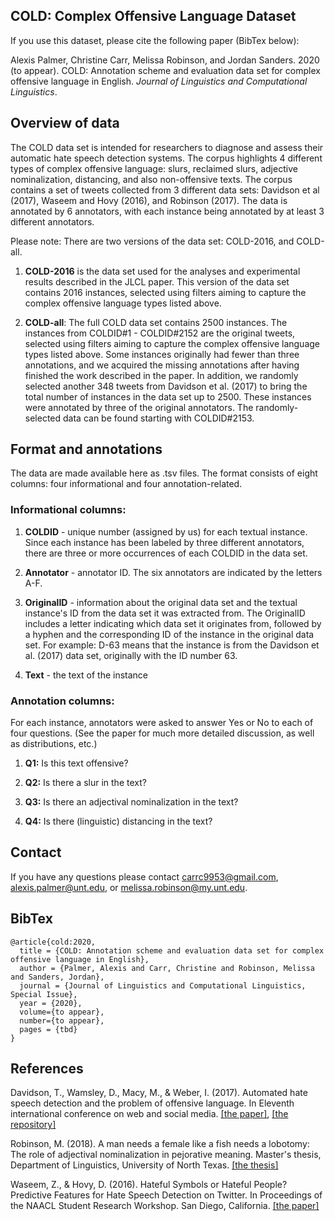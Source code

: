 ## COLD: Complex Offensive Language Dataset

If you use this dataset, please cite the following paper (BibTex below):

Alexis Palmer, Christine Carr, Melissa Robinson, and Jordan Sanders. 2020 (to appear). COLD: Annotation scheme and evaluation data set for complex offensive language in English. *Journal of Linguistics and Computational Linguistics*. 

## Overview of data

The COLD data set is intended for researchers to diagnose and assess their automatic hate speech detection systems. The corpus highlights 4 different types of complex offensive language: slurs, reclaimed slurs, adjective nominalization, distancing, and also non-offensive texts. The corpus contains a set of tweets collected from 3 different data sets: Davidson et al (2017), Waseem and Hovy (2016), and Robinson (2017). The data is annotated by 6 annotators, with each instance being annotated by at least 3 different annotators.  

Please note: There are two versions of the data set: COLD-2016, and COLD-all. 

1. **COLD-2016** is the data set used for the analyses and experimental results described in the JLCL paper. This version of the data set contains 2016 instances, selected using filters aiming to capture the complex offensive language types listed above.

2. **COLD-all**: The full COLD data set contains 2500 instances. The instances from COLDID#1 - COLDID#2152 are the original tweets, selected using filters aiming to capture the complex offensive language types listed above. Some instances originally had fewer than three annotations, and we acquired the missing annotations after having finished the work described in the paper. In addition, we randomly selected another 348 tweets from Davidson et al. (2017) to bring the total number of instances in the data set up to 2500. These instances were annotated by three of the original annotators. The randomly-selected data can be found starting with COLDID#2153.

## Format and annotations

The data are made available here as .tsv files. The format consists of eight columns: four informational and four annotation-related.

### Informational columns:

1. **COLDID** - unique number (assigned by us) for each textual instance. Since each instance has been labeled by three different annotators, there are three or more occurrences of each COLDID in the data set.

2. **Annotator** - annotator ID. The six annotators are indicated by the letters A-F.

3. **OriginalID** - information about the original data set and the textual instance's ID from the data set it was extracted from. The OriginalID includes a letter indicating which data set it originates from, followed by a hyphen and the corresponding ID of the instance in the original data set. For example: D-63 means that the instance is from the Davidson et al. (2017) data set, originally with the ID number 63.

4. **Text** - the text of the instance

### Annotation columns:

For each instance, annotators were asked to answer Yes or No to each of four questions. (See the paper for much more detailed discussion, as well as distributions, etc.)

1. **Q1:** Is this text offensive?

2. **Q2:** Is there a slur in the text?

3. **Q3:** Is there an adjectival nominalization in the text?

4. **Q4:** Is there (linguistic) distancing in the text?

## Contact
If you have any questions please contact carrc9953@gmail.com, alexis.palmer@unt.edu, or melissa.robinson@my.unt.edu.

## BibTex

```
@article{cold:2020,
  title = {COLD: Annotation scheme and evaluation data set for complex offensive language in English},
  author = {Palmer, Alexis and Carr, Christine and Robinson, Melissa and Sanders, Jordan}, 
  journal = {Journal of Linguistics and Computational Linguistics, Special Issue},
  year = {2020},
  volume={to appear},
  number={to appear},
  pages = {tbd}
}
```

## References

Davidson, T., Wamsley, D., Macy, M., & Weber, I. (2017). Automated hate speech detection and 
the problem of offensive language. In Eleventh international conference on web and 
social media. <a href="https://aaai.org/ocs/index.php/ICWSM/ICWSM17/paper/view/15665">[the paper]</a>, <a href="https://github.com/t-davidson/hate-speech-and-offensive-language">[the repository]</a>

Robinson, M. (2018). A man needs a female like a fish needs a lobotomy: The role of adjectival 
nominalization in pejorative meaning. Master's thesis, Department of Linguistics, University of North Texas.
<a href="https://digital.library.unt.edu/ark:/67531/metadc1157617/m2/1/high_res_d/ROBINSON-THESIS-2018.pdf">[the thesis]</a>

Waseem, Z., & Hovy, D. (2016). Hateful Symbols or Hateful People? Predictive Features for 
Hate Speech Detection on Twitter. In Proceedings of the NAACL Student Research Workshop. San Diego, California.
<a href="https://www.aclweb.org/anthology/N16-2013/">[the paper]</a>
